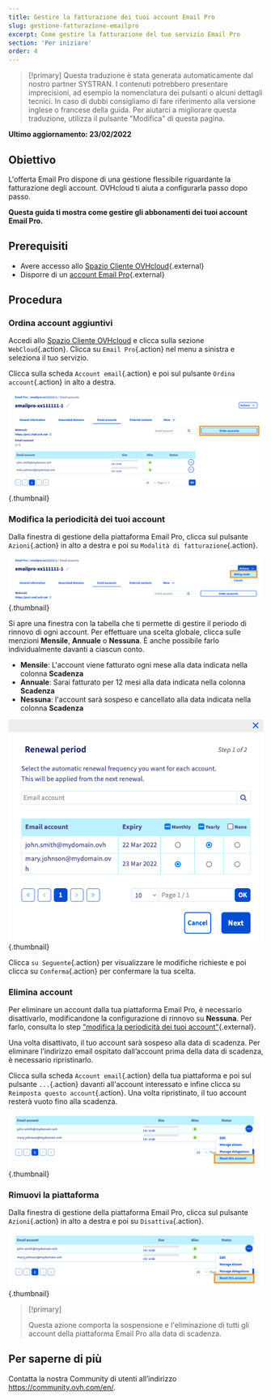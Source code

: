 ```yaml
---
title: Gestire la fatturazione dei tuoi account Email Pro
slug: gestione-fatturazione-emailpro
excerpt: Come gestire la fatturazione del tuo servizio Email Pro
section: 'Per iniziare'
order: 4
---
```


> [!primary]
> Questa traduzione è stata generata automaticamente dal nostro partner SYSTRAN. I contenuti potrebbero presentare imprecisioni, ad esempio la nomenclatura dei pulsanti o alcuni dettagli tecnici. In caso di dubbi consigliamo di fare riferimento alla versione inglese o francese della guida. Per aiutarci a migliorare questa traduzione, utilizza il pulsante "Modifica" di questa pagina.
>

**Ultimo aggiornamento: 23/02/2022**

## Obiettivo

L'offerta Email Pro dispone di una gestione flessibile riguardante la fatturazione degli account. OVHcloud ti aiuta a configurarla passo dopo passo.

**Questa guida ti mostra come gestire gli abbonamenti dei tuoi account Email Pro.**

## Prerequisiti

- Avere accesso allo [Spazio Cliente OVHcloud](https://www.ovh.com/auth/?action=gotomanager&from=https://www.ovh.it/&ovhSubsidiary=it){.external}
- Disporre di un [account Email Pro](https://www.ovhcloud.com/it/emails/email-pro/){.external}

## Procedura

### Ordina account aggiuntivi

Accedi allo [Spazio Cliente OVHcloud](https://www.ovh.com/auth/?action=gotomanager&from=https://www.ovh.it/&ovhSubsidiary=it) e clicca sulla sezione `WebCloud`{.action}. Clicca su `Email Pro`{.action} nel menu a sinistra e seleziona il tuo servizio.

Clicca sulla scheda `Account email`{.action} e poi sul pulsante `Ordina account`{.action} in alto a destra.

![billing_emailpro](images/billing-emailpro-01.png){.thumbnail}

### Modifica la periodicità dei tuoi account <a name="periodicity"></a>

Dalla finestra di gestione della piattaforma Email Pro, clicca sul pulsante `Azioni`{.action} in alto a destra e poi su `Modalità di fatturazione`{.action}. 

![billing_emailpro](images/billing-emailpro-02.png){.thumbnail}

Si apre una finestra con la tabella che ti permette di gestire il periodo di rinnovo di ogni account. Per effettuare una scelta globale, clicca sulle menzioni **Mensile**, **Annuale** o **Nessuna**. È anche possibile farlo individualmente davanti a ciascun conto.

- **Mensile**: L'account viene fatturato ogni mese alla data indicata nella colonna **Scadenza**
- **Annuale**: Sarai fatturato per 12 mesi alla data indicata nella colonna **Scadenza**
- **Nessuna**\: l'account sarà sospeso e cancellato alla data indicata nella colonna **Scadenza**

![billing_emailpro](images/billing-emailpro-03.png){.thumbnail}

Clicca `su Seguente`{.action} per visualizzare le modifiche richieste e poi clicca su `Conferma`{.action} per confermare la tua scelta.

### Elimina account

Per eliminare un account dalla tua piattaforma Email Pro, è necessario disattivarlo, modificandone la configurazione di rinnovo su **Nessuna**. Per farlo, consulta lo step ["modifica la periodicità dei tuoi account"](#periodicity){.external}.

Una volta disattivato, il tuo account sarà sospeso alla data di scadenza. Per eliminare l’indirizzo email ospitato dall’account prima della data di scadenza, è necessario ripristinarlo.

Clicca sulla scheda `Account email`{.action} della tua piattaforma e poi sul pulsante `...`{.action} davanti all'account interessato e infine clicca su `Reimposta questo account`{.action}. Una volta ripristinato, il tuo account resterà vuoto fino alla scadenza.

![billing_emailpro](images/billing-emailpro-04.png){.thumbnail}

### Rimuovi la piattaforma

Dalla finestra di gestione della piattaforma Email Pro, clicca sul pulsante `Azioni`{.action} in alto a destra e poi su `Disattiva`{.action}. 

![billing_emailpro](images/billing-emailpro-04.png){.thumbnail}

> [!primary]
>
> Questa azione comporta la sospensione e l'eliminazione di tutti gli account della piattaforma Email Pro alla data di scadenza.

## Per saperne di più
  
Contatta la nostra Community di utenti all’indirizzo <https://community.ovh.com/en/>.